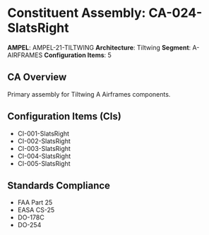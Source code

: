 # Constituent Assembly: CA-024-SlatsRight

**AMPEL**: AMPEL-21-TILTWING
**Architecture**: Tiltwing
**Segment**: A-AIRFRAMES
**Configuration Items**: 5

## CA Overview
Primary assembly for Tiltwing A Airframes components.

## Configuration Items (CIs)
- CI-001-SlatsRight
- CI-002-SlatsRight
- CI-003-SlatsRight
- CI-004-SlatsRight
- CI-005-SlatsRight

## Standards Compliance
- FAA Part 25
- EASA CS-25
- DO-178C
- DO-254
